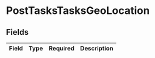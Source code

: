 # PostTasksTasksGeoLocation


## Fields

| Field       | Type        | Required    | Description |
| ----------- | ----------- | ----------- | ----------- |